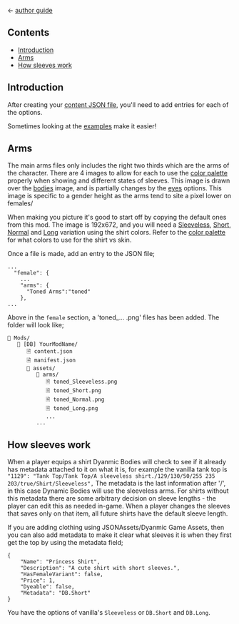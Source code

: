 ﻿← [author guide](../author-guide.md)

## Contents
* [Introduction](#introduction)
* [Arms](#arms)
* [How sleeves work](#how-sleeves-work)

## Introduction
After creating your [content JSON file](../author-guide.md#body-parts), you'll need to add
entries for each of the options.

Sometimes looking at the [examples](https://www.nexusmods.com/stardewvalley/mods/12893?tab=files#file-container-optional-files) make it easier!

## Arms
The main arms files only includes the right two thirds which are the arms of the character.
There are 4 images to allow for each to use the [color palette](color-palette.md) properly when showing and different
states of sleeves. This image is drawn over the [bodies](bodies.md) image, and is partially
changes by the [eyes](face-and-parts.md#eyes) options. This image is specific to
a gender height as the arms tend to site a pixel lower on females/

When making you picture it's good to start off by copying the
default ones from this mod. The image is
192x672, and you will need a [Sleeveless](../../asset/Character/arm_Sleeveless.png),
[Short](../../asset/Character/arm_Short.png), [Normal](../../asset/Character/arm_Normal.png) and
[Long](../../asset/Character/arm_Long.png) variation using the shirt colors. Refer to
the [color palette](color-palette.md) for what colors to use for the shirt vs skin.

Once a file is made, add an entry to the JSON file;

```
...
  "female": {
    ...
    "arms": {
      "Toned Arms":"toned"
    },
...
```
Above in the `female` section, a 'toned_... .png' files has been added. The folder will look like;
```
📁 Mods/
   📁 [DB] YourModName/
      🗎 content.json
      🗎 manifest.json
      📁 assets/
         📁 arms/
            🗎 toned_Sleeveless.png
            🗎 toned_Short.png
            🗎 toned_Normal.png
            🗎 toned_Long.png
            ...
         ...
```
## How sleeves work
When a player equips a shirt Dyanmic Bodies will check to see if it already has metadata
attached to it on what it is, for example the vanilla tank top is
`"1129": "Tank Top/Tank Top/A sleeveless shirt./129/130/50/255 235 203/true/Shirt/Sleeveless",`
The metadata is the last information after '/', in this case Dynamic Bodies will use
the sleeveless arms. For shirts without this metadata there are some
arbitrary decision on sleeve lengths - the player can edit this as needed in-game. When
a player changes the sleeves that saves only on that item, all future shirts
have the default sleeve length.

If you are adding clothing using JSONAssets/Dyanmic Game Assets, then you can also
add metadata to make it clear what sleeves it is when they first get the top
by using the metadata field;
```
{
    "Name": "Princess Shirt",
    "Description": "A cute shirt with short sleeves.",
    "HasFemaleVariant": false,
    "Price": 1,
    "Dyeable": false,
    "Metadata": "DB.Short"
}
```
You have the options of vanilla's `Sleeveless` or `DB.Short` and `DB.Long`.